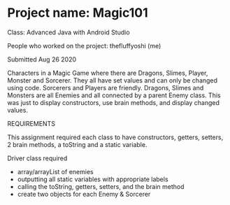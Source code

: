 # Project name: Magic101
Class: Advanced Java with Android Studio

People who worked on the project: thefluffyoshi (me)

Submitted Aug 26 2020

Characters in a Magic Game where there are Dragons, Slimes, Player, Monster and Sorcerer. They all have set values and can only be changed using code.
Sorcerers and Players are friendly. Dragons, Slimes and Monsters are all Enemies and all connected by a parent Enemy class. This was just to display constructors, use brain methods, and display changed values.

REQUIREMENTS

This assignment required each class to have constructors, getters, setters, 2 brain methods, a toString and a static variable.

Driver class required
- array/arrayList of enemies
- outputting all static variables with appropriate labels
- calling the toString, getters, setters, and the brain method
- create two objects for each Enemy & Sorcerer
